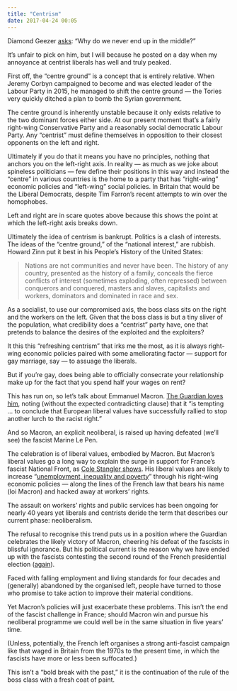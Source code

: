 ```yaml
---
title: "Centrism"
date: 2017-04-24 00:05
---
```


Diamond Geezer [asks][dg]: “Why do we never end up in the middle?”

[dg]: http://diamondgeezer.blogspot.co.uk/2017/04/left-right.html

It’s unfair to pick on him, but I will because he posted on a day when my annoyance at centrist liberals has well and truly peaked.

First off, the “centre ground” is a concept that is entirely relative. When Jeremy Corbyn campaigned to become and was elected leader of the Labour Party in 2015, he managed to shift the centre ground — the Tories very quickly ditched a plan to bomb the Syrian government.

The centre ground is inherently unstable because it only exists relative to the two dominant forces either side. At our present moment that’s a fairly right-wing Conservative Party and a reasonably social democratic Labour Party. Any “centrist” must define themselves in opposition to their closest opponents on the left and right.

Ultimately if you do that it means you have no principles, nothing that anchors you on the left-right axis. In reality — as much as we joke about spineless politicians — few define their positions in this way and instead the “centre” in various countries is the home to a party that has “right-wing” economic policies and “left-wing” social policies. In Britain that would be the Liberal Democrats, despite Tim Farron’s recent attempts to win over the homophobes.

Left and right are in scare quotes above because this shows the point at which the left-right axis breaks down.

Ultimately the idea of centrism is bankrupt. Politics is a clash of interests. The ideas of the “centre ground,” of the “national interest,” are rubbish. Howard Zinn put it best in his People’s History of the United States:

> Nations are not communities and never have been. The history of any country, presented as the history of a family, conceals the fierce conflicts of interest (sometimes exploding, often repressed) between conquerors and conquered, masters and slaves, capitalists and workers, dominators and dominated in race and sex.

As a socialist, to use our compromised axis, the boss class sits on the right and the workers on the left. Given that the boss class is but a tiny sliver of the population, what credibility does a “centrist” party have, one that pretends to balance the desires of the exploited and the exploiters?

It this this “refreshing centrism” that irks me the most, as it is always right-wing economic policies paired with some ameliorating factor — support for gay marriage, say — to assuage the liberals.

But if you’re gay, does being able to officially consecrate your relationship make up for the fact that you spend half your wages on rent?

This has run on, so let’s talk about Emmanuel Macron. [The Guardian loves him][graun], noting (without the expected contradicting clause) that it “is tempting … to conclude that European liberal values have successfully rallied to stop another lurch to the racist right.”

[graun]: https://www.theguardian.com/commentisfree/2017/apr/23/the-guardian-view-on-france-election-a-win-for-macron-and-hope

And so Macron, an explicit neoliberal, is raised up having defeated (we’ll see) the fascist Marine Le Pen.

The celebration is of liberal values, embodied by Macron. But Macron’s liberal values go a long way to explain the surge in support for France’s fascist National Front, as [Cole Stangler shows][cs]. His liberal values are likely to increase “[unemployment, inequality and poverty][cs-d]” through his right-wing economic policies — along the lines of the French law that bears his name (loi Macron) and hacked away at workers’ rights.

[cs]: http://wpj.dukejournals.org/content/34/1/18.full
[cs-d]: https://www.dissentmagazine.org/online_articles/french-election-trouble-with-emmanuel-macron-centrism

The assault on workers’ rights and public services has been ongoing for nearly 40 years yet liberals and centrists deride the term that describes our current phase: neoliberalism.

The refusal to recognise this trend puts us in a position where the Guardian celebrates the likely victory of Macron, cheering his defeat of the fascists in blissful ignorance. But his political current is the reason why we have ended up with the fascists contesting the second round of the French presidential election ([again][fe02]).

[fe02]: https://en.wikipedia.org/wiki/French_presidential_election,_2002

Faced with falling employment and living standards for four decades and (generally) abandoned by the organised left, people have turned to those who promise to take action to improve their material conditions.

Yet Macron’s policies will just exacerbate these problems. This isn’t the end of the fascist challenge in France; should Macron win and pursue his neoliberal programme we could well be in the same situation in five years’ time.

(Unless, potentially, the French left organises a strong anti-fascist campaign like that waged in Britain from the 1970s to the present time, in which the fascists have more or less been suffocated.)

This isn’t a “bold break with the past,” it is the continuation of the rule of the boss class with a fresh coat of paint.
